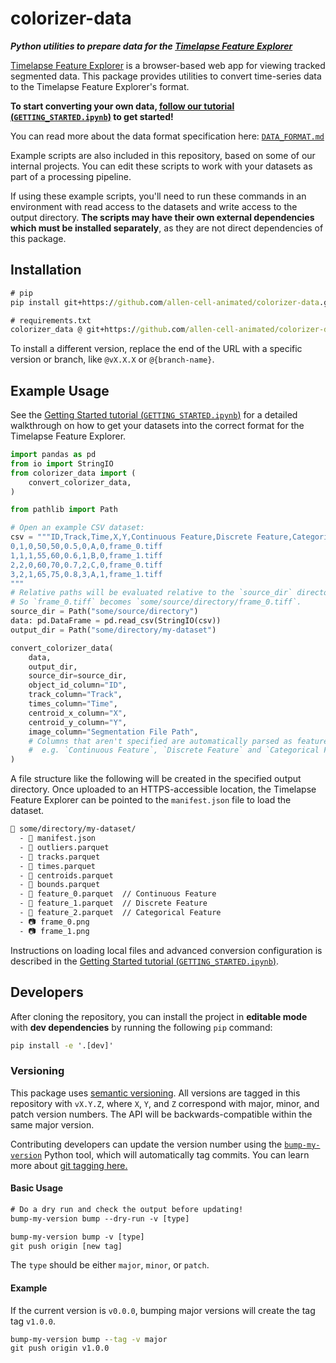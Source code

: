 # colorizer-data

_**Python utilities to prepare data for the [Timelapse Feature Explorer](https://github.com/allen-cell-animated/timelapse-colorizer)**_

[Timelapse Feature Explorer](https://github.com/allen-cell-animated/timelapse-colorizer) is a browser-based web app for viewing tracked segmented data. This package provides utilities to convert time-series data to the Timelapse Feature Explorer's format.

**To start converting your own data, [follow our tutorial (`GETTING_STARTED.ipynb`)](./documentation/getting_started_guide/GETTING_STARTED.ipynb) to get started!**

You can read more about the data format specification here: [`DATA_FORMAT.md`](./documentation/DATA_FORMAT.md)

Example scripts are also included in this repository, based on some of our internal projects. You can edit these scripts to work with your datasets as part of a processing pipeline.

If using these example scripts, you'll need to run these commands in an environment with read access to the datasets and write access to the output directory. **The scripts may have their own external dependencies which must be installed separately**, as they are not direct dependencies of this package.

## Installation

```cmd
# pip
pip install git+https://github.com/allen-cell-animated/colorizer-data.git@v1.5.0

# requirements.txt
colorizer_data @ git+https://github.com/allen-cell-animated/colorizer-data.git@v1.5.0
```

To install a different version, replace the end of the URL with a specific version or branch, like `@vX.X.X` or `@{branch-name}`.

## Example Usage

See the [Getting Started tutorial (`GETTING_STARTED.ipynb`)](./documentation/getting_started_guide/GETTING_STARTED.ipynb) for a detailed walkthrough on how to get your datasets
into the correct format for the Timelapse Feature Explorer.

```python
import pandas as pd
from io import StringIO
from colorizer_data import (
    convert_colorizer_data,
)

from pathlib import Path

# Open an example CSV dataset:
csv = """ID,Track,Time,X,Y,Continuous Feature,Discrete Feature,Categorical Feature,Outlier,Segmentation Image Path
0,1,0,50,50,0.5,0,A,0,frame_0.tiff
1,1,1,55,60,0.6,1,B,0,frame_1.tiff
2,2,0,60,70,0.7,2,C,0,frame_0.tiff
3,2,1,65,75,0.8,3,A,1,frame_1.tiff
"""
# Relative paths will be evaluated relative to the `source_dir` directory.
# So `frame_0.tiff` becomes `some/source/directory/frame_0.tiff`.
source_dir = Path("some/source/directory")
data: pd.DataFrame = pd.read_csv(StringIO(csv))
output_dir = Path("some/directory/my-dataset")

convert_colorizer_data(
    data,
    output_dir,
    source_dir=source_dir,
    object_id_column="ID",
    track_column="Track",
    times_column="Time",
    centroid_x_column="X",
    centroid_y_column="Y",
    image_column="Segmentation File Path",
    # Columns that aren't specified are automatically parsed as features,
    #  e.g. `Continuous Feature`, `Discrete Feature` and `Categorical Feature`.
)
```

A file structure like the following will be created in the specified output directory. Once uploaded to an HTTPS-accessible location, the Timelapse Feature Explorer can be pointed to the `manifest.json` file to load the dataset.

```txt
📂 some/directory/my-dataset/
  - 📄 manifest.json
  - 📄 outliers.parquet
  - 📄 tracks.parquet
  - 📄 times.parquet
  - 📄 centroids.parquet
  - 📄 bounds.parquet
  - 📕 feature_0.parquet  // Continuous Feature
  - 📗 feature_1.parquet  // Discrete Feature
  - 📘 feature_2.parquet  // Categorical Feature
  - 📷 frame_0.png
  - 📷 frame_1.png
```

Instructions on loading local files and advanced conversion configuration is described in the [Getting Started tutorial (`GETTING_STARTED.ipynb`)](./documentation/getting_started_guide/GETTING_STARTED.ipynb).

## Developers

After cloning the repository, you can install the project in **editable mode** with **dev dependencies** by running the following `pip` command:

```cmd
pip install -e '.[dev]'
```

### Versioning

This package uses [semantic versioning](https://semver.org). All versions are tagged in this repository with `vX.Y.Z`, where `X`, `Y`, and `Z` correspond with major, minor, and patch version numbers. The API will be backwards-compatible within the same major version.

Contributing developers can update the version number using the [`bump-my-version`](https://github.com/callowayproject/bump-my-version) Python tool, which will automatically tag commits. You can learn more about [git tagging here.](https://git-scm.com/book/en/v2/Git-Basics-Tagging)

#### Basic Usage

```txt
# Do a dry run and check the output before updating!
bump-my-version bump --dry-run -v [type]

bump-my-version bump -v [type]
git push origin [new tag]
```

The `type` should be either `major`, `minor`, or `patch`.

#### Example

If the current version is `v0.0.0`, bumping major versions will create the tag tag `v1.0.0`.

```cmd
bump-my-version bump --tag -v major
git push origin v1.0.0
```
